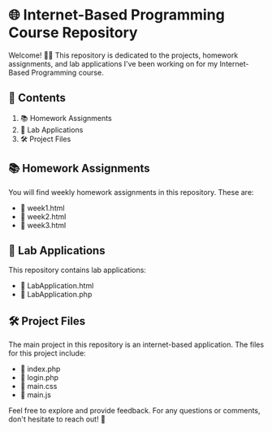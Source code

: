 # 🌐 Internet-Based Programming Course Repository

Welcome! 🙋‍♂️ This repository is dedicated to the projects, homework assignments, and lab applications I've been working on for my Internet-Based Programming course.

## 📂 Contents

1. 📚 Homework Assignments
2. 🧪 Lab Applications
3. 🛠️ Project Files

## 📚 Homework Assignments

You will find weekly homework assignments in this repository. These are:

- 📄 week1.html
- 📄 week2.html
- 📄 week3.html

## 🧪 Lab Applications

This repository contains lab applications:

- 📄 LabApplication.html
- 📄 LabApplication.php

## 🛠️ Project Files

The main project in this repository is an internet-based application. The files for this project include:

- 📄 index.php
- 📄 login.php
- 📄 main.css
- 📄 main.js

Feel free to explore and provide feedback. For any questions or comments, don't hesitate to reach out! 👋

